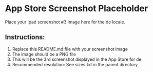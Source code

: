 # App Store Screenshot Placeholder

Place your ipad screenshot #3 image here for the de locale.

## Instructions:
1. Replace this README.md file with your screenshot image
2. The image should be a PNG file
3. This will be the 3rd screenshot displayed in the App Store for de
4. Recommended resolution: See sizes.txt in the parent directory
